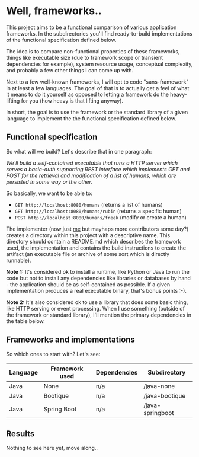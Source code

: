 # Well, frameworks..

This project aims to be a functional comparison of various application
frameworks. In the subdirectories you'll find ready-to-build implementations
of the functional specification defined below.

The idea is to compare non-functional properties of these frameworks, things
like executable size (due to framework scope or transient dependencies for
example), system resource usage, conceptual complexity, and probably a few
other things I can come up with.

Next to a few well-known frameworks, I will opt to code "sans-framework" in
at least a few languages. The goal of that is to actually get a feel of what
it means to do it yourself as opposed to letting a framework do the
heavy-lifting for you (how heavy is that lifting anyway).

In short, the goal is to use the framework or the standard library of a given
language to implement the the functional specification defined below.

## Functional specification

So what will we build? Let's describe that in one paragraph:

*We'll build a self-contained executable that runs a HTTP server which serves
a basic-auth supporting REST interface which implements GET and POST for the
retrieval and modification of a list of humans, which are persisted in some
way or the other.*

So basically, we want to be able to:

 * `GET http://localhost:8080/humans` (returns a list of humans)
 * `GET http://localhost:8080/humans/rubin` (returns a specific human)
 * `POST http://localhost:8080/humans/freek` (modify or create a human)

The implementer (now just [me](https://github.com/rubin55/) but mayhaps more
contributors some day?) creates a directory within this project with a
descriptive name. This directory should contain a README.md which describes
the framework used, the implementation and contains the build instructions to
create the artifact (an executable file or archive of some sort which is
directly runnable).

**Note 1:**  It's considered ok to install a runtime, like Python or Java to run the
code but not to install any dependencies like libraries or databases by hand -
the application should be as self-contained as possible. If a given
implementation produces a real executable binary, that's bonus points :-).

**Note 2:** It's also considered ok to use a library that does some basic thing,
like HTTP serving or event processing. When I use something (outside of the
framework or standard library), I'll mention the primary dependencies in the
table below.

## Frameworks and implementations

So which ones to start with? Let's see:


| Language     | Framework used | Dependencies    | Subdirectory     |
| ------------ |--------------- | --------------- | ---------------- |
| Java         | None           | n/a             | /java-none       |
| Java         | Bootique       | n/a             | /java-bootique   |
| Java         | Spring Boot    | n/a             | /java-springboot |

## Results

Nothing to see here yet, move along..

